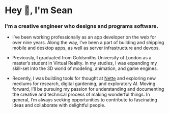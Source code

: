 # Hey 👋, I'm Sean

### I'm a creative engineer who designs and programs software.

* I’ve been working professionally as an app developer on the web for over nine years. Along the way, I’ve been a part of building and shipping mobile and desktop apps, as well as server infrastructure and devops.

* Previously, I graduated from Goldsmiths University of London as a master’s student in Virtual Reality. In my studies, I was expanding my skill-set into the 3D world of modeling, animation, and game engines.

* Recently, I was building tools for thought at [Nette](https://nette.io) and exploring new mediums for research, digital gardening, and exploratory AI. Moving forward, I’ll be pursuing my passion for understanding and documenting the creative and technical process of making wonderful things. In general, I’m always seeking opportunities to contribute to fascinating ideas and collaborate with delightful people.
